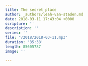 ```yaml
---
title: The secret place
author: _authors/leah-van-staden.md
date: 2018-03-11 17:43:04 +0000
scripture: ''
description: ''
series: ''
file: "/2018/2018-03-11.mp3"
duration: '35:38'
length: 85605787
image: ''

---
```

